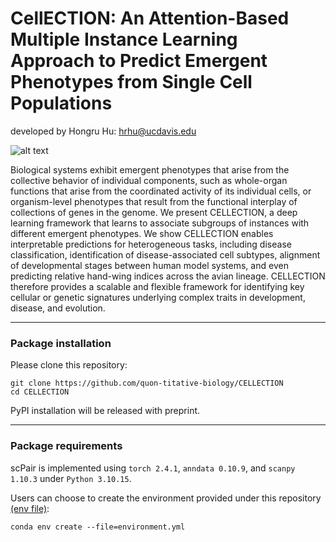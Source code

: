 # CellECTION: An Attention-Based Multiple Instance Learning Approach to Predict Emergent Phenotypes from Single Cell Populations

developed by Hongru Hu: hrhu@ucdavis.edu

![alt text](https://github.com/quon-titative-biology/CELLECTION/blob/main/img/CellECTIVE.png)

Biological systems exhibit emergent phenotypes that arise from the collective behavior of individual components, such as whole-organ functions that arise from the coordinated activity of its individual cells, or organism-level phenotypes that result from the functional interplay of collections of genes in the genome. We present CELLECTION, a deep learning framework that learns to associate subgroups of instances with different emergent phenotypes. We show CELLECTION enables interpretable predictions for heterogeneous tasks, including disease classification, identification of disease-associated cell subtypes, alignment of developmental stages between human model systems, and even predicting relative hand-wing indices across the avian lineage. CELLECTION therefore provides a scalable and flexible framework for identifying key cellular or genetic signatures underlying complex traits in development, disease, and evolution.

---
### Package installation
Please clone this repository:
```command line
git clone https://github.com/quon-titative-biology/CELLECTION
cd CELLECTION
```
PyPI installation will be released with preprint.

---
### Package requirements
scPair is implemented using `torch 2.4.1`, `anndata 0.10.9`, and `scanpy 1.10.3`  under `Python 3.10.15`. 

Users can choose to create the environment provided under this repository [(env file)](https://github.com/quon-titative-biology/CELLECTION/blob/main/environment.yml):
```command line
conda env create --file=environment.yml
```
